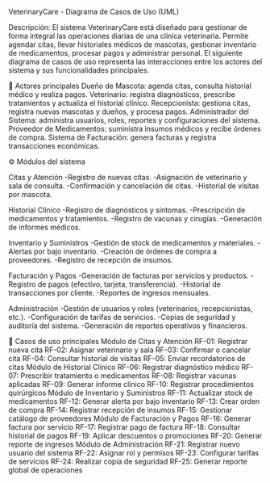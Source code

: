 VeterinaryCare - Diagrama de Casos de Uso (UML)

Descripción:
El sistema VeterinaryCare está diseñado para gestionar de forma integral las operaciones diarias de una clínica veterinaria.
Permite agendar citas, llevar historiales médicos de mascotas, gestionar inventario de medicamentos, procesar pagos y administrar personal.
El siguiente diagrama de casos de uso representa las interacciones entre los actores del sistema y sus funcionalidades principales.

👥 Actores principales
Dueño de Mascota: agenda citas, consulta historial médico y realiza pagos.
Veterinario: registra diagnósticos, prescribe tratamientos y actualiza el historial clínico.
Recepcionista: gestiona citas, registra nuevas mascotas y dueños, y procesa pagos.
Administrador del Sistema: administra usuarios, roles, reportes y configuraciones del sistema.
Proveedor de Medicamentos: suministra insumos médicos y recibe órdenes de compra.
Sistema de Facturación: genera facturas y registra transacciones económicas.

⚙️ Módulos del sistema

Citas y Atención
-Registro de nuevas citas.
-Asignación de veterinario y sala de consulta.
-Confirmación y cancelación de citas.
-Historial de visitas por mascota.

Historial Clínico
-Registro de diagnósticos y síntomas.
-Prescripción de medicamentos y tratamientos.
-Registro de vacunas y cirugías.
-Generación de informes médicos.

Inventario y Suministros
-Gestión de stock de medicamentos y materiales.
-Alertas por bajo inventario.
-Creación de órdenes de compra a proveedores.
-Registro de recepción de insumos.

Facturación y Pagos
-Generación de facturas por servicios y productos.
-Registro de pagos (efectivo, tarjeta, transferencia).
-Historial de transacciones por cliente.
-Reportes de ingresos mensuales.

Administración
-Gestión de usuarios y roles (veterinarios, recepcionistas, etc.).
-Configuración de tarifas de servicios.
-Copias de seguridad y auditoría del sistema.
-Generación de reportes operativos y financieros.

🧩 Casos de uso principales
Módulo de Citas y Atención
RF-01: Registrar nueva cita
RF-02: Asignar veterinario y sala
RF-03: Confirmar o cancelar cita
RF-04: Consultar historial de visitas
RF-05: Enviar recordatorios de citas
Módulo de Historial Clínico
RF-06: Registrar diagnóstico médico
RF-07: Prescribir tratamiento o medicamentos
RF-08: Registrar vacunas aplicadas
RF-09: Generar informe clínico
RF-10: Registrar procedimientos quirúrgicos
Módulo de Inventario y Suministros
RF-11: Actualizar stock de medicamentos
RF-12: Generar alerta por bajo inventario
RF-13: Crear orden de compra
RF-14: Registrar recepción de insumos
RF-15: Gestionar catálogo de proveedores
Módulo de Facturación y Pagos
RF-16: Generar factura por servicio
RF-17: Registrar pago de factura
RF-18: Consultar historial de pagos
RF-19: Aplicar descuentos o promociones
RF-20: Generar reporte de ingresos
Módulo de Administración
RF-21: Registrar nuevo usuario del sistema
RF-22: Asignar rol y permisos
RF-23: Configurar tarifas de servicios
RF-24: Realizar copia de seguridad
RF-25: Generar reporte global de operaciones
